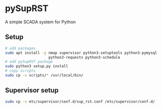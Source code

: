 # pySupRST
A simple SCADA system for Python

## Setup


```bash
# add packages
sudo apt install -y nmap supervisor python3-setuptools python3-pymysql \
                    python3-requests python3-schedule
# add pySupRST package
sudo python3 setup.py install
# copy scripts
sudo cp -v scripts/* /usr/local/bin/
```

## Supervisor setup
```bash
sudo cp -v etc/supervisor/conf.d/sup_rst.conf /etc/supervisor/conf.d/
```
